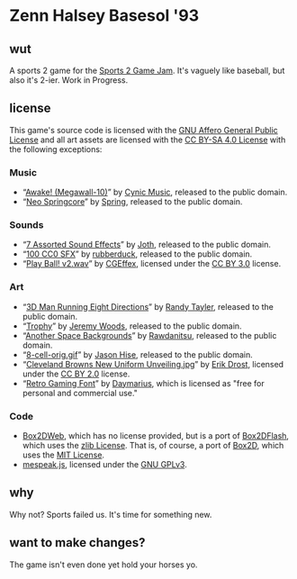 # Zenn Halsey Basesol '93
## wut
A sports 2 game for the [Sports 2 Game Jam](https://itch.io/jam/sports-2). It's vaguely like baseball, but also it's 2-ier. Work in Progress.
## license
This game's source code is licensed with the [GNU Affero General Public License](https://www.gnu.org/licenses/agpl-3.0.en.html) and all art assets are licensed with the [CC BY-SA 4.0 License](https://creativecommons.org/licenses/by-sa/4.0/legalcode) with the following exceptions:

### Music
* “[Awake! (Megawall-10)](https://opengameart.org/content/awake-megawall-10)” by [Cynic Music](https://cynicmusic.com/), released to the public domain.
* “[Neo Springcore](https://opengameart.org/content/neo-springcore)” by [Spring](https://opengameart.org/users/spring), released to the public domain.

### Sounds
* “[7 Assorted Sound Effects](https://opengameart.org/content/7-assorted-sound-effects-menu-level-up)” by [Joth](https://twitter.com/Joth_Music), released to the public domain.
* “[100 CC0 SFX](https://opengameart.org/content/100-cc0-sfx)” by [rubberduck](https://opengameart.org/users/rubberduck), released to the public domain.
* “[Play Ball! v2.wav](https://freesound.org/people/CGEffex/sounds/101135/)” by [CGEffex](https://freesound.org/people/CGEffex/), licensed under the [CC BY 3.0](https://creativecommons.org/licenses/by/3.0/) license.

### Art
* “[3D Man Running Eight Directions](https://opengameart.org/content/spritesheet-3d-man-running-eight-directions)” by [Randy Tayler](randytayler.com), released to the public domain.
* “[Trophy](https://opengameart.org/content/trophy)” by [Jeremy Woods](https://opengameart.org/users/jeremywoods), released to the public domain.
* “[Another Space Backgrounds](https://opengameart.org/content/another-space-backgrounds-0)” by [Rawdanitsu](https://opengameart.org/users/rawdanitsu), released to the public domain.
* “[8-cell-orig.gif](https://commons.wikimedia.org/wiki/File:8-cell-orig.gif)” by [Jason Hise](https://commons.wikimedia.org/wiki/User:JasonHise), released to the public domain.
* “[Cleveland Browns New Uniform Unveiling.jpg](https://en.wikipedia.org/wiki/File:Cleveland_Browns_New_Uniform_Unveiling_(16947116187).jpg)” by [Erik Drost](https://www.flickr.com/people/62091376@N03), licensed under the [CC BY 2.0](https://creativecommons.org/licenses/by/2.0/deed.en) license.
* “[Retro Gaming Font](https://www.dafont.com/retro-gaming.font)” by [Daymarius](https://www.creativefabrica.com/designer/Daymarius), which is licensed as "free for personal and commercial use."

### Code
* [Box2DWeb](https://github.com/hecht-software/box2dweb), which has no license provided, but is a port of [Box2DFlash](https://sourceforge.net/projects/box2dflash/), which uses the [zlib License](https://zlib.net/zlib_license.html). That is, of course, a port of [Box2D](https://github.com/erincatto/box2d), which uses the [MIT License](https://github.com/erincatto/box2d/blob/master/LICENSE).
* [mespeak.js](https://www.masswerk.at/mespeak/), licensed under the [GNU GPLv3](https://www.gnu.org/licenses/gpl-3.0.en.html).

## why
Why not? Sports failed us. It's time for something new.

## want to make changes?
The game isn't even done yet hold your horses yo.